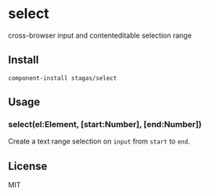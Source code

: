 
# select

cross-browser input and contenteditable selection range

## Install

`component-install stagas/select`

## Usage

### select(el:Element, [start:Number], [end:Number])

Create a text range selection on `input`
from `start` to `end`.

## License

MIT
